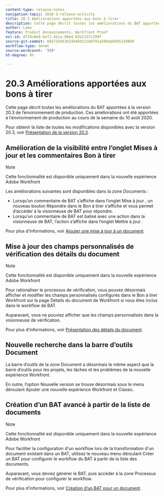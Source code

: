 ```yaml
---
content-type: release-notes
navigation-topic: 2020-3-release-activity
title: 20.3 Améliorations apportées aux bons à tirer
description: Cette page décrit toutes les améliorations du BAT apportées à la version 20.3 de l’environnement de production. Ces améliorations ont été apportées à l’environnement de production au cours de la semaine du 10 août 2020.
author: Luke
feature: Product Announcements, Workfront Proof
exl-id: d719c8e8-be72-42ca-80e4-83a1237c299f
source-git-commit: 665732453b33b49421108791a560ab84d51280b9
workflow-type: tm+mt
source-wordcount: '359'
ht-degree: 0%

---
```


# 20.3 Améliorations apportées aux bons à tirer

Cette page décrit toutes les améliorations du BAT apportées à la version 20.3 de l’environnement de production. Ces améliorations ont été apportées à l’environnement de production au cours de la semaine du 10 août 2020.

Pour obtenir la liste de toutes les modifications disponibles avec la version 20.3, voir [Présentation de la version 20.3](../../../product-announcements/product-releases/20.3-release-activity/20.3-release-overview.md).

## Amélioration de la visibilité entre l’onglet Mises à jour et les commentaires Bon à tirer

>[!NOTE]
>
>Cette fonctionnalité est disponible uniquement dans la nouvelle expérience Adobe Workfront

Les améliorations suivantes sont disponibles dans la zone Documents :

* Lorsqu’un commentaire de BAT s’affiche dans l’onglet Mise à jour , un nouveau bouton Répondre dans le Bon à tirer s’affiche et vous permet d’accéder à la visionneuse de BAT pour répondre.
* Lorsqu’un commentaire de BAT est balisé avec une action dans la visionneuse de BAT, l’action s’affiche dans l’onglet Mettre à jour .

Pour plus d’informations, voir [Ajouter une mise à jour à un document](../../../documents/managing-documents/add-update-documents.md).

## Mise à jour des champs personnalisés de vérification des détails du document

>[!NOTE]
>
>Cette fonctionnalité est disponible uniquement dans la nouvelle expérience Adobe Workfront

Pour rationaliser le processus de vérification, vous pouvez désormais afficher et modifier les champs personnalisés configurés dans le Bon à tirer Workfront sur la page Détails du document de Workfront si vous êtes inclus dans le workflow de BAT.

Auparavant, vous ne pouviez afficher que les champs personnalisés dans la visionneuse de vérification.

Pour plus d’informations, voir [Présentation des détails du document](../../../documents/managing-documents/document-details-overview.md).

## Nouvelle recherche dans la barre d’outils Document

La barre d’outils de la zone Document a désormais le même aspect que la barre d’outils pour les projets, les tâches et les problèmes de la nouvelle expérience Workfront.

En outre, l’option Nouvelle version se trouve désormais sous le menu déroulant Ajouter une nouvelle expérience Workfront et Classic.

## Création d’un BAT avancé à partir de la liste de documents

>[!NOTE]
>
>Cette fonctionnalité est disponible uniquement dans la nouvelle expérience Adobe Workfront

Pour faciliter la configuration d&#39;un workflow lors de la transformation d&#39;un document existant dans un BAT, utilisez le nouveau menu déroulant Créer un BAT pour configurer le workflow du BAT à partir de la liste des documents.

Auparavant, vous deviez générer le BAT, puis accéder à la zone Processus de vérification pour configurer le workflow.

Pour plus d’informations, voir [Création d’un BAT pour un document](../../../review-and-approve-work/proofing/creating-proofs-within-workfront/generate-proof-for-a-document.md).

